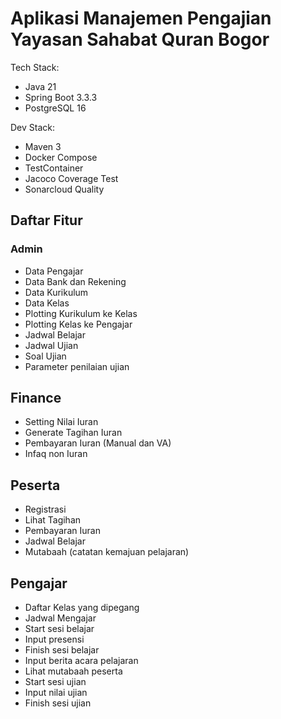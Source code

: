 # Aplikasi Manajemen Pengajian Yayasan Sahabat Quran Bogor #

Tech Stack:

* Java 21
* Spring Boot 3.3.3
* PostgreSQL 16

Dev Stack:

* Maven 3
* Docker Compose
* TestContainer
* Jacoco Coverage Test
* Sonarcloud Quality


## Daftar Fitur ##

### Admin ###

* Data Pengajar
* Data Bank dan Rekening
* Data Kurikulum
* Data Kelas
* Plotting Kurikulum ke Kelas
* Plotting Kelas ke Pengajar
* Jadwal Belajar
* Jadwal Ujian
* Soal Ujian
* Parameter penilaian ujian

## Finance ##

* Setting Nilai Iuran
* Generate Tagihan Iuran
* Pembayaran Iuran (Manual dan VA)
* Infaq non Iuran

## Peserta ##

* Registrasi
* Lihat Tagihan
* Pembayaran Iuran
* Jadwal Belajar
* Mutabaah (catatan kemajuan pelajaran)

## Pengajar ##

* Daftar Kelas yang dipegang
* Jadwal Mengajar
* Start sesi belajar
* Input presensi
* Finish sesi belajar
* Input berita acara pelajaran
* Lihat mutabaah peserta
* Start sesi ujian
* Input nilai ujian
* Finish sesi ujian